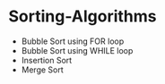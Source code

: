 # Sorting-Algorithms

- Bubble Sort using FOR loop
- Bubble Sort using WHILE loop
- Insertion Sort
- Merge Sort 
